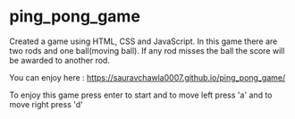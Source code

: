 # ping_pong_game
Created a game using HTML, CSS and JavaScript. In this game there are two rods and one ball(moving ball). If any rod misses the ball the score will be awarded to another rod. 

You can enjoy here : https://sauravchawla0007.github.io/ping_pong_game/

To enjoy this game press enter to start and to move left press 'a' and to move right press 'd' 

